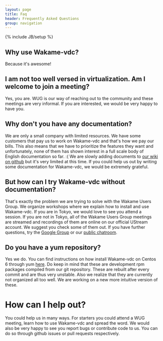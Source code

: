 ```yaml
---
layout: page
title: Faq
header: Frequently Asked Questions
group: navigation
---
```

{% include JB/setup %}

## Why use Wakame-vdc?

Because it's awesome!

## I am not too well versed in virtualization. Am I welcome to join a meeting?

Yes, you are. WUG is our way of reaching out to the community and these meetings are very informal. If you are interested, we would be very happy to have you.

## Why don't you have any documentation?

We are only a small company with limited resources. We have some customers that pay us to work on Wakame-vdc and that's how we pay our bills. This also means that we have to prioritize the features they want and unfortunately, none of them has shown interest in a full scale body of English documentation so far. :( We are slowly adding documents to [our wiki on github](https://github.com/axsh/wakame-vdc/wiki) but it's very limited at this time. If you could help us out by writing some documentation for Wakame-vdc, we would be extremely grateful.

## But how can I try Wakame-vdc without documentation?

That's exactly the problem we are trying to solve with the Wakame Users Group. We organize workshops where we explain how to install and use Wakame-vdc. If you are in Tokyo, we would love to see you attend a session. If you are not in Tokyo, all of the Wakame Users Group meetings are streamed and recordings of them are online on our official UStream account. We suggest you check some of them out. If you have further questions, try the [Google Group](google_group.html) or our [public chatroom](chatroom.html).

## Do you have a yum repository?

Yes we do. You can find instructions on how install Wakame-vdc on Centos 6 through yum [here](https://github.com/axsh/wakame-vdc/tree/master/rpmbuild). Do keep in mind that these are development rpm packages compiled from our git repository. These are rebuilt after every commit and are thus very unstable. Also we realize that they are currently not organized all too well. We are working on a new more intuitive version of these.

# How can I help out?

You could help us in many ways. For starters you could attend a WUG meeting, learn how to use Wakame-vdc and spread the word. We would also be very happy to see you report bugs or contribute code to us. You can do so through github issues or pull requests respectively.
